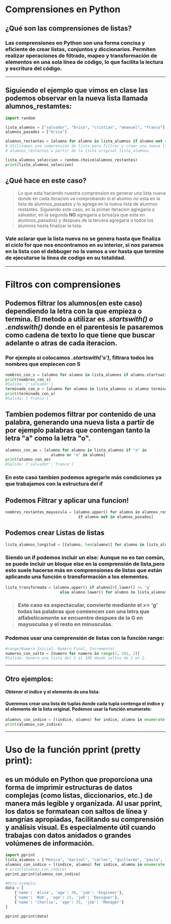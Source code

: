 # Comprensiones en Python

## ¿Qué son las comprensiones de listas?

### Las comprensiones en Python son una forma concisa y eficiente de crear listas, conjuntos y diccionarios. Permiten realizar operaciones de filtrado, mapeo y transformación de elementos en una sola línea de código, lo que facilita la lectura y escritura del código.

---

## Siguiendo el ejemplo que vimos en clase las podemos observar en la nueva lista llamada alumnos_restamtes:

```python
import random

lista_alumnos = ["salvador", "brisa", "cristian", "emanuel", "franco"]
alumnos_pasados = ["brisa"]

alumnos_restantes = [alumno for alumno in lista_alumnos if alumno not in alumnos_pasados]
# Utilizamos una comprensión de lista para filtrar y crear una nueva lista llamada 
# alumnos_restantes a partir de la lista original lista_alumnos

lista_alumnos_seleccion = random.choice(alumnos_restantes)
print(lista_alumnos_seleccion)
```

## ¿Qué hace en este caso?

> Lo que esta haciendo nuestra comprension es generar una lista nueva donde en cada iteracion va comprobando si el alumno no esta en la lista de alumnos_pasados y lo agrega en la nueva lista de alumnos restantes.
> Siguiendo este caso, en la primer iteracion agregaria a salvador, en la segunda **NO** agregaria a brisa(ya que esta en alumnos_pasados) y despues de la tercera agregaria a todos los alumnos hasta finalizar la lista.
### Vale aclarar que la lista nueva no se genera hasta que finaliza el ciclo for que nos encontramos en su interior, si nos paramos en la lista con el debbuger no la vamos a ver hasta que termine de ejecutarse la linea de codigo en su totalidad.
---
# Filtros con comprensiones

## Podemos filtrar los alumnos(en este caso) dependiendo la letra con la que empieza o termina. El metodo a utilizar es ***.startswith() o .endswith()*** donde en el parentesis le pasaremos como cadena de texto lo que tiene que buscar adelante o atras de cada iteracion.

### Por ejemplo si colocamos ***.startswith('s')***, filtrara todos los nombres que empiecen con S
```python
nombres_con_s = [alumno for alumno in lista_alumnos if alumno.startswith('s')]
print(nombres_con_s)
#Salida: ['salvador']
terminado_con_o = [alumno for alumno in lista_alumnos si alumno termina con 'o']
print(terminado_con_o)
#Salida: ['franco']
```

## Tambien podemos filtrar por contenido de una palabra, generando una nueva lista a partir de por ejemplo palabras que contengan tanto la letra "a" como la letra "o".
```python
alumnos_con_ao = [alumno for alumno in lista_alumnos if "a" in 
                    alumno or "o" in alumno]
print(alumno_con_ao)
#Salida: ['salvador','franco']
```
### En este caso tambien podemos agregarle más condiciones ya que trabajamos con la estructura del if

## Podemos Filtrar y aplicar una funcion!
```python
nombres_restantes_mayuscula = [alumno.upper() for alumno in alumnos_restantes 
                                if alumno not in alumnos_pasados]
```
## Podemos crear Listas de listas
```python
lista_alumnos_longitud = [[alumno, len(alumno)] for alumno in lista_alumnos]
```
### Siendo un if podemos incluir un else: Aunque no es tan común, se puede incluir un bloque else en la comprensión de lista,pero esto suele hacerse más en comprensiones de listas que están aplicando una función o transformación a los elementos.
```python
lista_transformada = [alumno.upper() if alumno[0].lower() >= 'g' 
                        else alumno.lower() for alumno in lista_alumnos]
```
> ### Este caso es espectacular, convierte mediante el >= 'g' todas las palabras que comiencen con una letra que alfabeticamente se encuentre despues de la G en mayusculas y el resto en minusculas.

### Podemos usar una comprensión de listas con la función range:
```python
#range(Numero Inicial, Numero Final, Incremento)
numeros_con_salto = [numero for numero in range(2, 101, 2)] 
#Salida: Genera una lista del 2 al 100 dando saltos de 2 en 2.
```
---
## Otro ejemplos:
#### Obtener el índice y el elemento de una lista:
#### Queremos crear una lista de tuplas donde cada tupla contenga el índice y el elemento de la lista original. Podemos usar la función enumerate:
```python
alumnos_con_indice = [(indice, alumno) for indice, alumno in enumerate(lista_alumnos)]
print(alumnos_con_indice)
```
---

# Uso de la función pprint (pretty print):

## es un módulo en Python que proporciona una forma de imprimir estructuras de datos complejas (como listas, diccionarios, etc.) de manera más legible y organizada. Al usar pprint, los datos se formatean con saltos de línea y sangrías apropiadas, facilitando su comprensión y análisis visual. Es especialmente útil cuando trabajas con datos anidados o grandes volúmenes de información.

```python
import pprint
lista_alumnos = ["Monica", "maricel", "carlos", "guillermo", "paula", "fermin", "gonzalo", "javier", "Jonathan", "florencia", "leticia", "shirley", "patricia", "marcelo"]
alumnos_con_indice = [(indice, alumno) for indice, alumno in enumerate(lista_alumnos)]
# print(alumnos_con_indice)
pprint.pprint(alumnos_con_indice)

#Otro ejemplo:
data = [
    {'name': 'Alice', 'age': 30, 'job': 'Engineer'},
    {'name': 'Bob', 'age': 25, 'job': 'Designer'},
    {'name': 'Charlie', 'age': 35, 'job': 'Manager'}
]

pprint.pprint(data)
```
